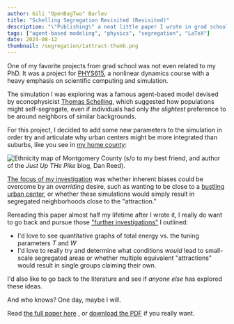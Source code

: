 ```yaml
---
author: Gili "OpenBagTwo" Barlev
title: "Schelling Segregation Revisited (Revisited)"
description: "\"Publishing\" a neat little paper I wrote in grad school"
tags: ["agent-based modeling", "physics", "segregation", "LaTeX"]
date: 2024-08-12
thumbnail: /segregation/1attract-thumb.png
---
```


One of my favorite projects from grad school was not even related to my PhD.
It was a project for
[PHYS615](https://umdphysics.umd.edu/academics/courses/930-physics-615-nonlinear-dynamics-of-extended-systems.html),
a nonlinear dynamics course with a heavy emphasis on scientific computing and simulation.

The simulation I was exploring was a famous agent-based model devised by econophysicist
[Thomas Schelling](https://en.wikipedia.org/wiki/Schelling%27s_model_of_segregation), which
suggested how populations might self-segregate, even if individuals had only _the slightest_ preference
to be around neighbors of similar backgrounds.

For this project, I decided to add some new parameters to the simulation in order try and
articulate why urban centers might be more integrated than suburbs, like you see in
[my home county](http://www.justupthepike.com/2010/09/mapping-racial-ethnic-integration-in.html):

![Ethnicity map of Montgomery County](/segregation/montgomery_county.png)
(s/o to my best friend, and author of the _Just Up THe Pike_ blog, Dan Reed).

[The focus of my investigation](/segregation/segregation.html) was whether inherent biases could be overcome by an _overriding_ desire,
such as wanting to be close to a [bustling urban center](https://www.downtownsilverspring.com/), or
whether these simulations would simply result in segregated neighborhoods close to the "attraction."

Rereading this paper almost half my lifetime after I wrote it, I really do want to go back and pursue those
["further investigations"](/segregation/segregation.html#sec:conclusion) I outlined:
- I'd love to see quantitative graphs of total energy vs. the tuning parameters _T_ and _W_
- I'd love to really try and determine what conditions _would_ lead to small-scale segregated areas or whether
  multiple equivalent "attractions" would result in single groups claiming their own.

I'd also like to go back to the literature and see if _anyone else_ has explored these ideas.

And who knows? One day, maybe I will.

Read [the full paper here](/segregation/segregation.html) , or [download the PDF](/segregation/segregation.pdf)  if you really want.
